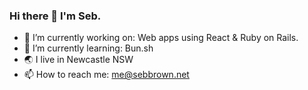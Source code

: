 ### Hi there 👋  I'm Seb.

- 💼  I’m currently working on: Web apps using React & Ruby on Rails.
- 🌱  I’m currently learning: Bun.sh
- 🌏  I live in Newcastle NSW
- 📫  How to reach me: me@sebbrown.net

